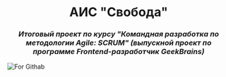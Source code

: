 <h1 align="center"> АИС "Свобода"</h1> 
<h3 align="center"><i>Итоговый проект по курсу "Командная разработка по методологии Agile: SCRUM" (выпускной проект по программе Frontend-разработчик GeekBrains)</i></h3>

![For Githab](https://user-images.githubusercontent.com/88460331/192143112-5435fd6d-769f-405f-a651-738603b98769.png)
